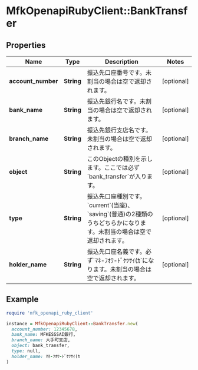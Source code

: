 # MfkOpenapiRubyClient::BankTransfer

## Properties

| Name | Type | Description | Notes |
| ---- | ---- | ----------- | ----- |
| **account_number** | **String** | 振込先口座番号です。未割当の場合は空で返却されます。 | [optional] |
| **bank_name** | **String** | 振込先銀行名です。未割当の場合は空で返却されます。 | [optional] |
| **branch_name** | **String** | 振込先銀行支店名です。未割当の場合は空で返却されます。 | [optional] |
| **object** | **String** | このObjectの種別を示します。ここでは必ず&#x60;bank_transfer&#x60;が入ります。 | [optional] |
| **type** | **String** | 振込先口座種別です。&#x60;current&#x60;(当座)、&#x60;saving&#x60;(普通)の2種類のうちどちらかになります。未割当の場合は空で返却されます。 | [optional] |
| **holder_name** | **String** | 振込先口座名義です。必ず&#x60;ﾏﾈ-ﾌｵﾜ-ﾄﾞｹﾂｻｲ(ｶ&#x60;になります。未割当の場合は空で返却されます。 | [optional] |

## Example

```ruby
require 'mfk_openapi_ruby_client'

instance = MfkOpenapiRubyClient::BankTransfer.new(
  account_number: 12345678,
  bank_name: MFKESSSAI銀行,
  branch_name: 大手町支店,
  object: bank_transfer,
  type: null,
  holder_name: ﾏﾈ-ﾌｵﾜ-ﾄﾞｹﾂｻｲ(ｶ
)
```

